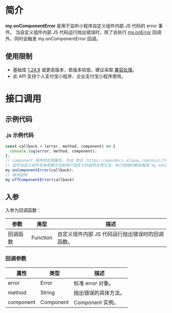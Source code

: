 # 简介

**my.onComponentError** 是用于监听小程序自定义组件内部 JS 代码的 error 事件。
当自定义组件内部 JS 代码运行抛出错误时，除了会执行 [my.onError](https://opendocs.alipay.com/mini/00nnsx) 回调外，同时会触发 my.onComponentError 回调。

## 使用限制

- 基础库 [1.24.9](https://opendocs.alipay.com/mini/framework/lib) 或更高版本，若版本较低，建议采取 [兼容处理](https://docs.alipay.com/mini/framework/compatibility)。
- 此 API 支持个人支付宝小程序、企业支付宝小程序使用。

# 接口调用

## 示例代码

### .js 示例代码

```javascript
const callback = (error, method, component) => {
  console.log(error, method, component);
};
// component 组件的实例属性、方法 参见：https://opendocs.alipay.com/mini/framework/component_object#%E7%BB%84%E4%BB%B6%E5%AE%9E%E4%BE%8B%E5%B1%9E%E6%80%A7
// 监听自定义组件生命周期方法和用户自定义的组件实例方法，执行抛错时都会触发 my.onComponentError 回调。
my.onComponentError(callback);
// 取消监听
my.offComponentError(callback)
```

## 入参
入参为回调函数：

| **参数** | **类型** | **描述** |
| --- | --- | --- |
| 回调函数 | Function | 自定义组件内部 JS 代码运行抛出错误时的回调函数。 |

### 回调参数
| **属性** | **类型** | **描述** |
| --- | --- | --- |
| error | Error | 标准 error 对象。 |
| method | String | 抛出错误的具体方法。 |
| component | Component | Component 实例。 |

